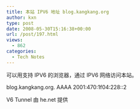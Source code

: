 ```yaml
---
title: 本站 IPV6 地址 blog.kangkang.org
author: kxn
type: post
date: 2008-05-30T15:16:38+00:00
url: /post/197.html
views:
  - 862
categories:
  - Tech Notes
---
```


可以用支持 IPV6 的浏览器，通过 IPV6 网络访问本站。

blog.kangkang.org. AAAA 2001:470:1f04:228::2

V6 Tunnel 由 he.net 提供
